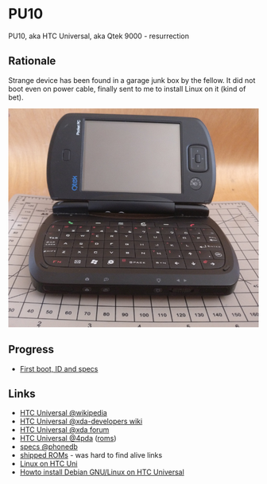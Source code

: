 # PU10
PU10, aka HTC Universal, aka Qtek 9000 - resurrection

## Rationale

Strange device has been found in a garage junk box by the fellow. It did not boot even on power cable, finally sent to me to install Linux on it (kind of bet).

![PU10 Qtek 9000](img/pu10_001.png?raw=true "PU10 Qtek 9000")

## Progress

- [First boot, ID and specs](first-boot.md)

## Links

- [HTC Universal @wikipedia](https://en.wikipedia.org/wiki/HTC_Universal)
- [HTC Universal @xda-developers wiki](https://forum.xda-developers.com/wiki/HTC_Universal)
- [HTC Universal @xda forum](https://forum.xda-developers.com/htc-mda-pro)
- [HTC Universal @4pda](http://4pda.ru/forum/index.php?showtopic=17581&st=0) ([roms](http://4pda.ru/forum/index.php?showtopic=81086))
- [specs @phonedb](http://phonedb.net/index.php?m=device&id=310&c=qtek_9000__htc_universal)
- [shipped ROMs](http://shipped-roms.com/index.php?category=windows%20mobile&model=Universal) - was hard to find alive links
- [Linux on HTC Uni](http://www.unilinux.4fan.cz/)
- [Howto install Debian GNU/Linux on HTC Universal](https://www.rainbowbreeze.it/howto-install-debian-gnulinux-on-htc-universal/)
